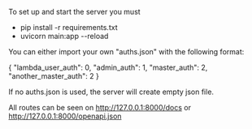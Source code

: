 To set up and start the server you must
- pip install -r requirements.txt
- uvicorn main:app --reload 

You can either import your own "auths.json" with the following format:

{
    "lambda_user_auth": 0,
    "admin_auth": 1,
    "master_auth": 2,
    "another_master_auth": 2
}

If no auths.json is used, the server will create empty json file.

All routes can be seen on http://127.0.0.1:8000/docs or http://127.0.0.1:8000/openapi.json